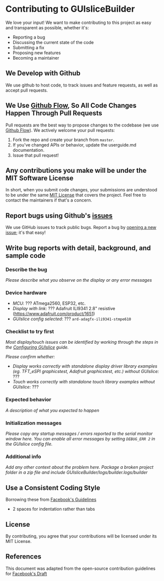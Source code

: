 # Contributing to GUIsliceBuilder
We love your input! We want to make contributing to this project as easy and transparent as possible, whether it's:

- Reporting a bug
- Discussing the current state of the code
- Submitting a fix
- Proposing new features
- Becoming a maintainer

## We Develop with Github
We use github to host code, to track issues and feature requests, as well as accept pull requests.

## We Use [Github Flow](https://guides.github.com/introduction/flow/index.html), So All Code Changes Happen Through Pull Requests
Pull requests are the best way to propose changes to the codebase (we use [Github Flow](https://guides.github.com/introduction/flow/index.html)). We actively welcome your pull requests:

1. Fork the repo and create your branch from `master`.
2. If you've changed APIs or behavior, update the userguide.md documentation.
3. Issue that pull request!

## Any contributions you make will be under the MIT Software License
In short, when you submit code changes, your submissions are understood to be under the same [MIT License](http://choosealicense.com/licenses/mit/) that covers the project. Feel free to contact the maintainers if that's a concern.

## Report bugs using Github's [issues](https://github.com/briandk/transcriptase-atom/issues)
We use GitHub issues to track public bugs. Report a bug by [opening a new issue](); it's that easy!

## Write bug reports with detail, background, and sample code

### Describe the bug
*Please describe what you observe on the display or any error messages*

### Device hardware
- *MCU*: ??? ATmega2560, ESP32, etc.
- *Display with link*: ??? Adafruit ILI9341 2.8" resistive (https://www.adafruit.com/product/1651)
- *GUIslice config selected*: ??? `ard-adagfx-ili9341-stmpe610`

### Checklist to try first
*Most display/touch issues can be identified by working through the steps in the [Configuring GUIslice](https://github.com/ImpulseAdventure/GUIslice/wiki/Configuring-GUIslice) guide.*

*Please confirm whether:*
- *Display works correctly with standalone display driver library examples (eg. TFT_eSPI graphicstest, Adafruit graphicstest, etc.) without GUIslice:* ???
- *Touch works correctly with standalone touch library examples without GUIslice:* ???

### Expected behavior
*A description of what you expected to happen*

### Initialization messages
*Please copy any startup messages / errors reported to the serial monitor window here. You can enable all error messages by setting `DEBUG_ERR 2` in the GUIslice config file.*

### Additional info
*Add any other context about the problem here.*
*Package a broken project folder in a zip file and include GUIsliceBuilder/logs/builder.logs/builder*

## Use a Consistent Coding Style
Borrowing these from [Facebook's Guidelines](https://github.com/facebook/draft-js/blob/a9316a723f9e918afde44dea68b5f9f39b7d9b00/CONTRIBUTING.md)

* 2 spaces for indentation rather than tabs

## License
By contributing, you agree that your contributions will be licensed under its MIT License.

## References
This document was adapted from the open-source contribution guidelines for [Facebook's Draft](https://github.com/facebook/draft-js/blob/a9316a723f9e918afde44dea68b5f9f39b7d9b00/CONTRIBUTING.md)
